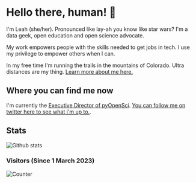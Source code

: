 # Hello there, human! 👋
I'm Leah (she/her). Pronounced like lay-ah you know like star wars?
I'm a data geek, open education and open science advocate. 

My work empowers people with the skills needed to get jobs in tech.
I use my privilege to empower others when I can.

In my free time I'm running the trails in the mountains of Colorado.
Ultra distances are my thing.
[Learn more about me here.](https://www.leahwasser.com)

## Where you can find me now

I'm currently the [Executive Director of pyOpenSci](https://www.pyopensci.org).
[You can follow me on twitter here to see what i'm up to.](https://www.twitter.com/leahawasser).
 

## Stats

![Github stats](https://github-readme-stats.vercel.app/api?username=lwasser&theme=aura&show_icons=true)

<!--
**lwasser/lwasser** is a ✨ _special_ ✨ repository because its `README.md` (this file) appears on your GitHub profile.

Here are some ideas to get you started:

- 🔭 I’m currently working on ...
- 🌱 I’m currently learning ...
- 👯 I’m looking to collaborate on ...
- 🤔 I’m looking for help with ...
- 💬 Ask me about ...
- 📫 How to reach me: ...
- 😄 Pronouns: ...
- ⚡ Fun fact: ...
-->

### Visitors (Since 1 March 2023)

![Counter](https://count.getloli.com/get/@lwasser?theme=rule34)
